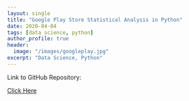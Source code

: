 ```yaml
---
layout: single
title: "Google Play Store Statistical Analysis in Python"
date: 2020-04-04
tags: [data science, python]
author_profile: true
header:
  image: "/images/googleplay.jpg"
excerpt: "Data Science, Python"
---
```

Link to GitHub Repository:

[Click Here](https://github.com/davidsuffolk/Google-Play-Store-Reviews-Statistical-Analysis)
